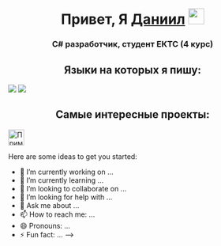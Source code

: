<h1 align="center">Привет, Я <a href="https://t.me/ps_Commune" target="_blank">Даниил</a> 
  <img src="https://github.com/blackcater/blackcater/raw/main/images/Hi.gif" height="32"/>
</h1>
<h3 align="center">C# разработчик, студент ЕКТС (4 курс)</h3>
<h2 align="center">Языки на которых я пишу:</h2>
<P>
  <div style="display: inline-block;">
    <img src="[https://img.shields.io/badge/C%23-239120?style=for-the-badge&logo=C Sharp&logoColor=fff](https://img.shields.io/badge/kotlin-%237F52FF.svg?style=for-the-badge&logo=kotlin&logoColor=white)"/>
  </div>
  <div style="display: inline-block;">
    <img src="https://img.shields.io/badge/C%23-239120?style=for-the-badge&logo=C Sharp&logoColor=fff"/>
  </div>
</P>
<h2 align="center">Самые интересные проекты:</h2>
<p>
  <a href="https://github.com/psCommune/VelvetEyebrows"><img src="https://github.com/blackcater/blackcater/raw/main/images/Hi.gif" height="32" alt="Пример"></a>
</p>



Here are some ideas to get you started:

- 🔭 I’m currently working on ...
- 🌱 I’m currently learning ...
- 👯 I’m looking to collaborate on ...
- 🤔 I’m looking for help with ...
- 💬 Ask me about ...
- 📫 How to reach me: ...
- 😄 Pronouns: ...
- ⚡ Fun fact: ...
-->
